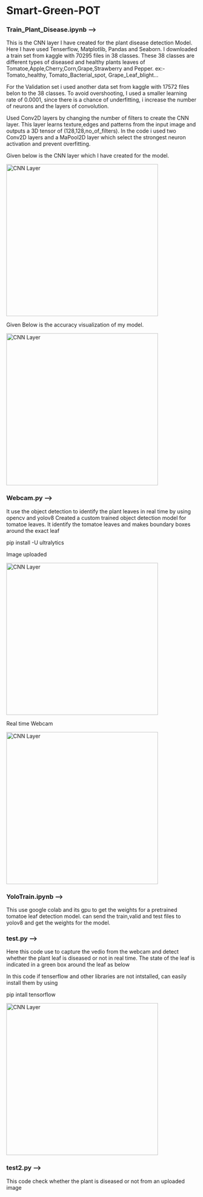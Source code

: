 # Smart-Green-POT

### Train_Plant_Disease.ipynb -->
This is the CNN layer I have created for the plant disease detection Model. Here I have used Tenserflow, Matplotlib, Pandas and Seaborn. I downloaded a train set from kaggle with 70295 files in 38 classes. These 38 classes are different types of diseased and healthy plants leaves of Tomatoe,Apple,Cherry,Corn,Grape,Strawberry and Pepper. ex:- Tomato_healthy, Tomato_Bacterial_spot, Grape_Leaf_blight...

For the Validation set i used another data set from kaggle with 17572 files belon to the 38 classes. To avoid overshooting, I used a smaller learning rate of 0.0001, since there is a chance of underfitting, i increase the number of neurons and the layers of convolution.

Used Conv2D layers by changing the number of filters to create the CNN layer. This layer learns texture,edges and patterns from the input image and outputs a 3D tensor of (128,128,no_of_filters). In the code i used two Conv2D layers and a MaPool2D layer which select the strongest neuron activation and prevent overfitting.

Given below is the CNN layer which I have created for the model.

<img src="https://github.com/user-attachments/assets/49ccb790-8ddd-4867-8536-f7af5097753e" alt="CNN Layer" width="400"/>

Given Below is the accuracy visualization of my model.

<img src="https://github.com/user-attachments/assets/57eb61e5-f970-4a38-b49f-6139ad054a2d" alt="CNN Layer" width="400"/>

### Webcam.py -->
It use the object detection to identify the plant leaves in real time by using opencv and yolov8
Created a custom trained object detection model for tomatoe leaves. It identify the tomatoe leaves and makes boundary boxes around the exact leaf

pip install -U ultralytics

Image uploaded

<img src="https://github.com/user-attachments/assets/c095f14d-55b3-439c-ac73-a82c16f81aac" alt="CNN Layer" width="400"/>

Real time Webcam

<img src="https://github.com/user-attachments/assets/9a9eb9de-6d8c-4923-9537-22300bebb5c9" alt="CNN Layer" width="400"/>

### YoloTrain.ipynb -->
This use google colab and its gpu to get the weights for a pretrained tomatoe leaf detection model.
can send the train,valid and test files to yolov8 and get the  weights for the model.

### test.py --> 
Here this code use to capture the vedio from the webcam and detect whether the plant leaf is diseased or not in real time. The state of the leaf is indicated in a green box around the leaf as below

In this code if tenserflow and other libraries are not intstalled, can easily install them by using 

pip intall tensorflow

<img src="https://github.com/user-attachments/assets/c59737f4-e285-42b3-8ded-7b0a9c3fce1f" alt="CNN Layer" width="400"/>

### test2.py -->
This code check whether the plant is diseased or not from an uploaded image








